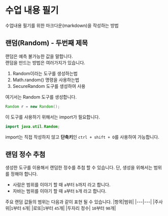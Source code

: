 # 수업 내용 필기

수업내용 필기를 위한 마크다운(markdown)을 작성하는 방법

## 랜덤(Random)  - 두번째 제목  
랜덤은 예측 불가능한 값을 말합니다.  
랜덤을 만드는 방법은 여러가지가 있습니다.  

1. Random이라는 도구를 생성하는법
2. Math.random() 명령을 사용하는법
3. SecureRandom 도구를 생성하여 사용

여기서는 Random 도구를 생성합니다.
```java
Random r = new Random();
```
  
이 도구를 사용하기 위해서는 import가 필요합니다.
  
```java
import java.util.Random;
```
  
import는 직접 작성하지 않고 **단축키**인 `ctrl + shift + O`를 사용하여 가능합니다.

## 랜덤 정수 추첨

생성한 도구를 이용해서 랜덤한 정수를 추첨 할 수 있습니다.
단, 생성을 위해서는 범위를 정해야 합니다.

- 사람은 범위를 이야기 할 때 `a`부터 `b`까지 라고 합니다.
- 자바는 범위를 이야기 할 때 `a`부터 `b`개 라고 합니다.

주요 랜덤 값들의 범위는 다음과 같이 표현 될 수 있습니다.
|항목|범위|
|---|---|
|주사위|`1`부터 `6`개|
|로또|`1`부터 `45`개|
|두자리 정수| `10`부터 `90`개|

